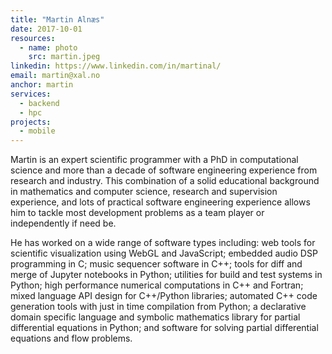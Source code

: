 ```yaml
---
title: "Martin Alnæs"
date: 2017-10-01
resources:
  - name: photo
    src: martin.jpeg
linkedin: https://www.linkedin.com/in/martinal/
email: martin@xal.no
anchor: martin
services:
  - backend
  - hpc
projects:
  - mobile
---
```


Martin is an expert scientific programmer with a PhD in computational
science and more than a decade of software engineering experience from
research and industry. This combination of a solid educational
background in mathematics and computer science, research and
supervision experience, and lots of practical software engineering
experience allows him to tackle most development problems as a team
player or independently if need be.

<!--more-->

He has worked on a wide range of software types including: web tools
for scientific visualization using WebGL and JavaScript; embedded
audio DSP programming in C; music sequencer software in C++; tools for
diff and merge of Jupyter notebooks in Python; utilities for build and
test systems in Python; high performance numerical computations in C++
and Fortran; mixed language API design for C++/Python libraries;
automated C++ code generation tools with just in time compilation from
Python; a declarative domain specific language and symbolic
mathematics library for partial differential equations in Python; and
software for solving partial differential equations and flow problems.
